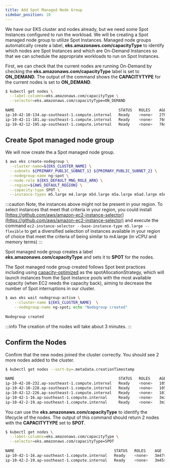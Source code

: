 ```yaml
---
title: Add Spot Managed Node Group
sidebar_position: 10
---
```


We have our EKS cluster and nodes already, but we need some Spot Instances configured to run the workload. 
We will be creating a Spot managed node group to utilize Spot Instances. 
Managed node groups automatically create a label, **eks.amazonaws.com/capacityType** to identify which nodes are Spot Instances and which are On-Demand Instances so that we can schedule the appropriate workloads to run on Spot Instances.

First, we can check that the current nodes are running On-Demand by checking the **eks.amazonaws.com/capacityType** label is set to **ON_DEMAND**. The output of the command shows the **CAPACITYTYPE** for the current nodes is set to **ON_DEMAND**.

```bash
$ kubectl get nodes \
  --label-columns=eks.amazonaws.com/capacityType \
  --selector=eks.amazonaws.com/capacityType=ON_DEMAND
  
NAME                                              STATUS   ROLES    AGE   VERSION               CAPACITYTYPE
ip-10-42-10-134.ap-southeast-1.compute.internal   Ready    <none>   27h   v1.23.9-eks-ba74326   ON_DEMAND
ip-10-42-11-181.ap-southeast-1.compute.internal   Ready    <none>   76m   v1.23.9-eks-ba74326   ON_DEMAND
ip-10-42-12-195.ap-southeast-1.compute.internal   Ready    <none>   76m   v1.23.9-eks-ba74326   ON_DEMAND

```

## Create Spot managed node group

We will now create the a Spot managed node group.

```bash test=false
$ aws eks create-nodegroup \
  --cluster-name=${EKS_CLUSTER_NAME} \
  --subnets ${PRIMARY_PUBLIC_SUBNET_1} ${PRIMARY_PUBLIC_SUBNET_2} \
  --nodegroup-name ng-spot \
  --node-role ${EKS_DEFAULT_MNG_ROLE_ARN} \
  --region=${AWS_DEFAULT_REGION} \
  --capacity-type SPOT \
  --instance-types m5.large m4.large m5d.large m5a.large m5ad.large m5n.large m5dn.large
```

:::caution
Note, the instances above might not be present in your region. To select instances that meet that criteria in your region, you could install [https://github.com/aws/amazon-ec2-instance-selector](https://github.com/aws/amazon-ec2-instance-selector) and execute the command `ec2-instance-selector --base-instance-type m5.large --flexible` to get a diversified selection of instances available in your region of choice that meet the criteria of being similar to m4.large (in vCPU and memory terms)
:::

Spot managed node group creates a label **eks.amazonaws.com/capacityType** and sets it to **SPOT** for the nodes.

The Spot managed node group created follows Spot best practices including using [capacity-optimized](https://aws.amazon.com/blogs/compute/introducing-the-capacity-optimized-allocation-strategy-for-amazon-ec2-spot-instances/) as the spotAllocationStrategy, which will launch instances from the Spot Instance pools with the most available capacity (when EC2 needs the capacity back), aiming to decrease the number of Spot interruptions in our cluster.

```bash 
$ aws eks wait nodegroup-active \
    --cluster-name ${EKS_CLUSTER_NAME}  \
    --nodegroup-name ng-spot; echo "Nodegroup created"
 
Nodegroup created
```

:::info
The creation of the nodes will take about 3 minutes.
:::

## Confirm the Nodes

Confirm that the new nodes joined the cluster correctly. You should see 2 more nodes added to the cluster.

```bash
$ kubectl get nodes --sort-by=.metadata.creationTimestamp
 
NAME                                              STATUS   ROLES    AGE     VERSION
ip-10-42-10-232.ap-southeast-1.compute.internal   Ready    <none>   105m    v1.23.13-eks-fb459a0
ip-10-42-10-228.ap-southeast-1.compute.internal   Ready    <none>   105m    v1.23.13-eks-fb459a0
ip-10-42-12-226.ap-southeast-1.compute.internal   Ready    <none>   103m    v1.23.13-eks-fb459a0
ip-10-42-1-16.ap-southeast-1.compute.internal     Ready    <none>   3m34s   v1.23.13-eks-fb459a0
ip-10-42-2-19.ap-southeast-1.compute.internal     Ready    <none>   3m32s   v1.23.13-eks-fb459a0

```

You can use the **eks.amazonaws.com/capacityType** to identify the lifecycle of the nodes. The output of this command should return 2 nodes with the **CAPACITYTYPE** set to **SPOT**.

```bash
$ kubectl get nodes \
  --label-columns=eks.amazonaws.com/capacityType \
  --selector=eks.amazonaws.com/capacityType=SPOT
 
NAME                                            STATUS   ROLES    AGE     VERSION                CAPACITYTYPE
ip-10-42-1-16.ap-southeast-1.compute.internal   Ready    <none>   3m47s   v1.23.13-eks-fb459a0   SPOT
ip-10-42-2-19.ap-southeast-1.compute.internal   Ready    <none>   3m45s   v1.23.13-eks-fb459a0   SPOT
```

